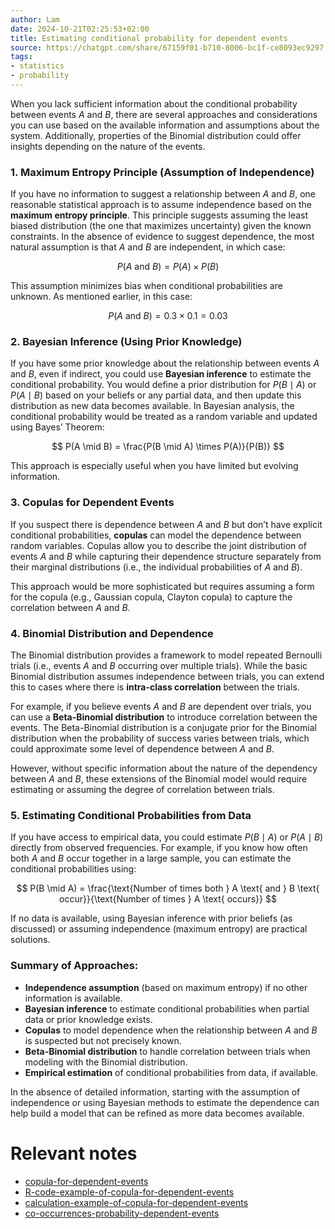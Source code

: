 ```yaml
---
author: Lam
date: 2024-10-21T02:25:53+02:00
title: Estimating conditional probability for dependent events
source: https://chatgpt.com/share/67159f01-b710-8006-bc1f-ce8093ec9297
tags:
- statistics
- probability
---
```


When you lack sufficient information about the conditional probability between events $A$ and $B$, there are several approaches and considerations you can use based on the available information and assumptions about the system. Additionally, properties of the Binomial distribution could offer insights depending on the nature of the events.

### 1. **Maximum Entropy Principle** (Assumption of Independence)
If you have no information to suggest a relationship between $A$ and $B$, one reasonable statistical approach is to assume independence based on the **maximum entropy principle**. This principle suggests assuming the least biased distribution (the one that maximizes uncertainty) given the known constraints. In the absence of evidence to suggest dependence, the most natural assumption is that $A$ and $B$ are independent, in which case:

$$
P(A \text{ and } B) = P(A) \times P(B)
$$

This assumption minimizes bias when conditional probabilities are unknown. As mentioned earlier, in this case:

$$
P(A \text{ and } B) = 0.3 \times 0.1 = 0.03
$$

### 2. **Bayesian Inference** (Using Prior Knowledge)
If you have some prior knowledge about the relationship between events $A$ and $B$, even if indirect, you could use **Bayesian inference** to estimate the conditional probability. You would define a prior distribution for $P(B \mid A)$ or $P(A \mid B)$ based on your beliefs or any partial data, and then update this distribution as new data becomes available. In Bayesian analysis, the conditional probability would be treated as a random variable and updated using Bayes’ Theorem:

$$
P(A \mid B) = \frac{P(B \mid A) \times P(A)}{P(B)}
$$

This approach is especially useful when you have limited but evolving information.

### 3. **Copulas for Dependent Events**
If you suspect there is dependence between $A$ and $B$ but don’t have explicit conditional probabilities, **copulas** can model the dependence between random variables. Copulas allow you to describe the joint distribution of events $A$ and $B$ while capturing their dependence structure separately from their marginal distributions (i.e., the individual probabilities of $A$ and $B$).

This approach would be more sophisticated but requires assuming a form for the copula (e.g., Gaussian copula, Clayton copula) to capture the correlation between $A$ and $B$.

### 4. **Binomial Distribution and Dependence**
The Binomial distribution provides a framework to model repeated Bernoulli trials (i.e., events $A$ and $B$ occurring over multiple trials). While the basic Binomial distribution assumes independence between trials, you can extend this to cases where there is **intra-class correlation** between the trials.

For example, if you believe events $A$ and $B$ are dependent over trials, you can use a **Beta-Binomial distribution** to introduce correlation between the events. The Beta-Binomial distribution is a conjugate prior for the Binomial distribution when the probability of success varies between trials, which could approximate some level of dependence between $A$ and $B$.

However, without specific information about the nature of the dependency between $A$ and $B$, these extensions of the Binomial model would require estimating or assuming the degree of correlation between trials.

### 5. **Estimating Conditional Probabilities from Data**
If you have access to empirical data, you could estimate $P(B \mid A)$ or $P(A \mid B)$ directly from observed frequencies. For example, if you know how often both $A$ and $B$ occur together in a large sample, you can estimate the conditional probabilities using:

$$
P(B \mid A) = \frac{\text{Number of times both } A \text{ and } B \text{ occur}}{\text{Number of times } A \text{ occurs}}
$$

If no data is available, using Bayesian inference with prior beliefs (as discussed) or assuming independence (maximum entropy) are practical solutions.

### Summary of Approaches:

- **Independence assumption** (based on maximum entropy) if no other information is available.
- **Bayesian inference** to estimate conditional probabilities when partial data or prior knowledge exists.
- **Copulas** to model dependence when the relationship between $A$ and $B$ is suspected but not precisely known.
- **Beta-Binomial distribution** to handle correlation between trials when modeling with the Binomial distribution.
- **Empirical estimation** of conditional probabilities from data, if available.

In the absence of detailed information, starting with the assumption of independence or using Bayesian methods to estimate the dependence can help build a model that can be refined as more data becomes available.

# Relevant notes

- [copula-for-dependent-events](Resources/copula-for-dependent-events.md)
- [R-code-example-of-copula-for-dependent-events](Resources/R-code-example-of-copula-for-dependent-events.md)
- [calculation-example-of-copula-for-dependent-events](Resources/calculation-example-of-copula-for-dependent-events.md)
- [co-occurrences-probability-dependent-events](Resources/co-occurrences-probability-dependent-events.md)
